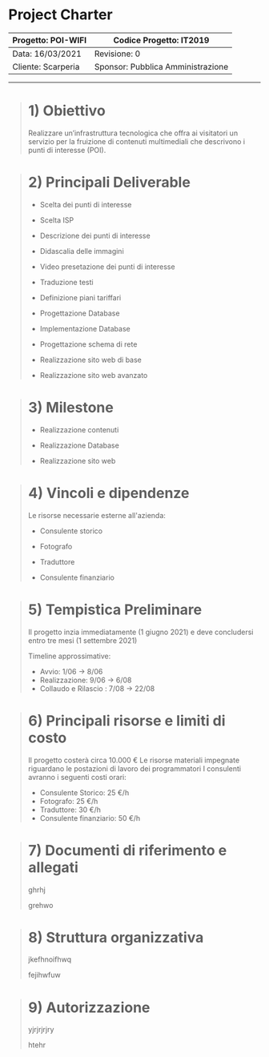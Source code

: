 # Project Charter

| Progetto: POI-WIFI | Codice Progetto: IT2019           |
| ------------------ | --------------------------------- |
| Data: 16/03/2021   | Revisione: 0                      |
| Cliente: Scarperia | Sponsor: Pubblica Amministrazione |

---

> # 1) Obiettivo
> 
> Realizzare un’infrastruttura tecnologica che offra ai visitatori un servizio per la fruizione di contenuti multimediali che descrivono i punti di interesse (POI).



> # 2) Principali Deliverable
> 
> - Scelta dei punti di interesse
> 
> - Scelta ISP
> 
> - Descrizione dei punti di interesse
> 
> - Didascalia delle immagini
> 
> - Video presetazione dei punti di interesse
> 
> - Traduzione testi
> 
> - Definizione piani tariffari
> 
> - Progettazione Database
> 
> - Implementazione Database
> 
> - Progettazione schema di rete 
>
> - Realizzazione sito web di base
> 
> - Realizzazione sito web avanzato



> # 3) Milestone
> 
> - Realizzazione contenuti
> 
> - Realizzazione Database
> 
> - Realizzazione sito web



> # 4) Vincoli e dipendenze
> 
> Le risorse necessarie esterne all'azienda:
> 
> - Consulente storico
> 
> - Fotografo
> 
> - Traduttore
> 
> - Consulente finanziario 



> # 5) Tempistica Preliminare
> 
>   Il progetto inzia immediatamente (1 giugno 2021) e deve concludersi entro tre mesi (1 settembre 2021)
>   
>   Timeline approssimative:
>   - Avvio:                1/06 -> 8/06
>   - Realizzazione:        9/06 -> 6/08
>   - Collaudo e Rilascio : 7/08 -> 22/08



> # 6) Principali risorse e limiti di costo
> 
>   Il progetto costerà circa 10.000 €
>   Le risorse materiali impegnate riguardano le postazioni di lavoro dei programmatori
>   I consulenti avranno i seguenti costi orari:
>   - Consulente Storico: 25 €/h
>   - Fotografo: 25 €/h
>   - Traduttore: 30 €/h
>   - Consulente finanziario: 50 €/h



> # 7) Documenti di riferimento e allegati
> 
> ghrhj
> 
> grehwo



> # 8) Struttura organizzativa
> 
> jkefhnoifhwq
> 
> fejihwfuw



> # 9) Autorizzazione
> 
> yjrjrjrjry
> 
> htehr
